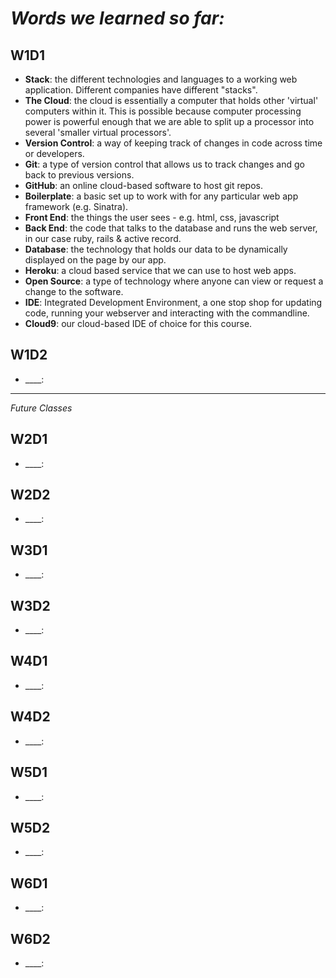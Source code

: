 # *Words we learned so far:*

## W1D1
* __Stack__: the different technologies and languages to a working web application. Different companies have different "stacks".
* __The Cloud__: the cloud is essentially a computer that holds other 'virtual' computers within it. This is possible because computer processing power is powerful enough that we are able to split up a processor into several 'smaller virtual processors'.
* __Version Control__: a way of keeping track of changes in code across time or developers.
* __Git__: a type of version control that allows us to track changes and go back to previous versions.
* __GitHub__: an online cloud-based software to host git repos.
* __Boilerplate__: a basic set up to work with for any particular web app framework (e.g. Sinatra). 
* __Front End__: the things the user sees - e.g. html, css, javascript
* __Back End__: the code that talks to the database and runs the web server, in our case ruby, rails & active record.
* __Database__: the technology that holds our data to be dynamically displayed on the page by our app.
* __Heroku__: a cloud based service that we can use to host web apps.
* __Open Source__: a type of technology where anyone can view or request a change to the software.
* __IDE__: Integrated Development Environment, a one stop shop for updating code, running your webserver and interacting with the commandline.
* __Cloud9__: our cloud-based IDE of choice for this course. 

## W1D2
* ____: 

--------

*Future Classes*

## W2D1
* ____: 

## W2D2
* ____: 

## W3D1
* ____: 

## W3D2
* ____: 

## W4D1
* ____: 

## W4D2
* ____: 

## W5D1
* ____: 

## W5D2
* ____: 

## W6D1
* ____: 

## W6D2
* ____: 
